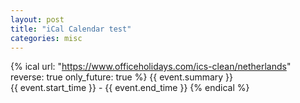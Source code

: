 ```yaml
---
layout: post
title: "iCal Calendar test"
categories: misc
---
```


{% ical url: "https://www.officeholidays.com/ics-clean/netherlands" reverse: true only_future: true %}
  {{ event.summary }}<br>
  {{ event.start_time }} - {{ event.end_time }}
{% endical %}
